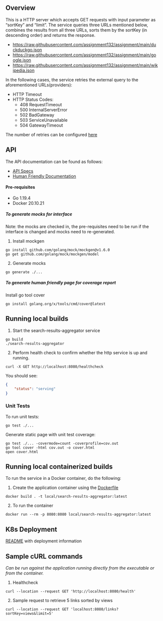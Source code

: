 ## Overview

This is a HTTP server which accepts GET requests with input parameter as “sortKey” and “limit”. 
The service queries three URLs mentioned below, combines the results from all three URLs, sorts them by the sortKey (in descending order) and returns the response. 
- https://raw.githubusercontent.com/assignment132/assignment/main/duckduckgo.json
- https://raw.githubusercontent.com/assignment132/assignment/main/google.json
- https://raw.githubusercontent.com/assignment132/assignment/main/wikipedia.json

In the following cases, the service retries the external query to the aforementioned URLs(providers):
- HTTP Timeout
- HTTP Status Codes:
    - 408 RequestTimeout
    - 500 InternalServerError
    - 502 BadGateway
    - 503 ServiceUnavailable
    - 504 GatewayTimeout

The number of retries can be configured [here](https://github.com/chhabriv/search-results-aggregator/blob/main/serverconfig/http.go#L30)
    
## API

The API documentation can be found as follows:
- [API Specs](https://github.com/chhabriv/search-results-aggregator/blob/main/spec/openapi-specs.yaml)
- [Human Friendly Documentation](https://chhabriv.github.io/search-results-aggregator/)

#### Pre-requisites

- Go 1.19.4
- Docker 20.10.21

##### To generate mocks for interface

Note: the mocks are checked in, the pre-requisites need to be run if the interface is changed and mocks need to re-generated.

1. Install mockgen

```shell
go install github.com/golang/mock/mockgen@v1.6.0
go get github.com/golang/mock/mockgen/model
```

2. Generate mocks
```shell
go generate ./...
```

##### To generate human friendly page for coverage report

Install go tool cover

```shell
go install golang.org/x/tools/cmd/cover@latest
```

## Running local builds

1. Start the search-results-aggregator service

```shell
go build
./search-results-aggregator
```

2. Perform health check to confirm whether the http service is up and running.

```shell
curl -X GET http://localhost:8080/healthcheck
```

You should see:

```json
{
    "status": "serving"
}
```

### Unit Tests

To run unit tests:

```shell
go test ./...
```

Generate static page with unit test coverage:

```shell
go test ./... -covermode=count -coverprofile=cov.out
go tool cover -html cov.out -o cover.html
open cover.html
```

## Running local containerized builds

To run the service in a Docker container, do the following:

1. Create the application container using the [Dockerfile](https://github.com/chhabriv/search-results-aggregator/blob/main/Dockerfile)

```shell
docker build . -t local/search-results-aggregator:latest
```

2. To run the container

```shell
docker run --rm -p 8080:8080 local/search-results-aggregator:latest
```

## K8s Deployment

[README](https://github.com/chhabriv/search-results-aggregator/tree/main/deploy/helm) with deployment information

## Sample cURL commands

_Can be run against the application running directly from the executable or from the container._

1. Healthcheck

```shell
curl --location --request GET 'http://localhost:8080/health'
```

2. Sample request to retrieve 5 links sorted by views 

```shell
curl --location --request GET 'localhost:8080/links?sortKey=views&limit=5'
```
